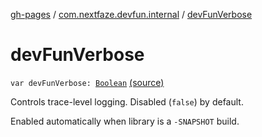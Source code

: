 [gh-pages](../index.md) / [com.nextfaze.devfun.internal](index.md) / [devFunVerbose](.)

# devFunVerbose

`var devFunVerbose: `[`Boolean`](https://kotlinlang.org/api/latest/jvm/stdlib/kotlin/-boolean/index.html) [(source)](https://github.com/NextFaze/dev-fun/tree/master/devfun-annotations/src/main/java/com/nextfaze/devfun/internal/Logging.kt#L14)

Controls trace-level logging. Disabled (`false`) by default.

Enabled automatically when library is a `-SNAPSHOT` build.

